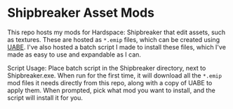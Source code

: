 # Shipbreaker Asset Mods
This repo hosts my mods for Hardspace: Shipbreaker that edit assets, such as textures. These are hosted as `*.emip` files, which can be created using [UABE](https://github.com/DerPopo/UABE). I've also hosted a batch script I made to install these files, which I've made as easy to use and expandable as I can.

Script Usage:
Place batch script in the Shipbreaker directory, next to Shipbreaker.exe. When run for the first time, it will download all the `*.emip` mod files it needs directly from this repo, along with a copy of UABE to apply them. When prompted, pick what mod you want to install, and the script will install it for you.
